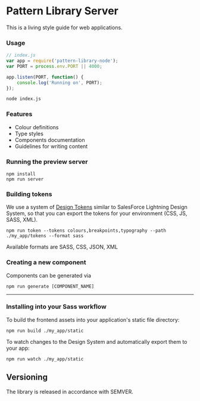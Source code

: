 # Pattern Library Server

This is a living style guide for web applications.


### Usage

```js
// index.js
var app = require('pattern-library-node');
var PORT = process.env.PORT || 4000;

app.listen(PORT, function() {
    console.log('Running on', PORT);
});
```

```bash
node index.js
```

### Features

* Colour definitions
* Type styles
* Components documentation
* Guidelines for writing content

### Running the preview server

```
npm install
npm run server
```

### Building tokens

We use a system of [Design Tokens](#) similar to SalesForce Lightning Design System,
so that you can export the tokens for your environment (CSS, JS, SASS, XML).

```
npm run token --tokens colours,breakpoints,typography --path ./my_app/tokens --format sass
```
Available formats are SASS, CSS, JSON, XML


### Creating a new component

Components can be generated via

```
npm run generate [COMPONENT_NAME]
```

---

### Installing into your Sass workflow

To build the frontend assets into your application's static file directory:

```
npm run build ./my_app/static
```

To watch changes to the Design System and automatically export them to your app:
```
npm run watch ./my_app/static
```

## Versioning

The library is released in accordance with SEMVER.
